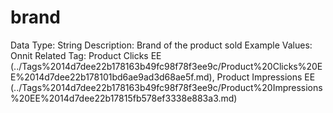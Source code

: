 # brand

Data Type: String
Description: Brand of the product sold
Example Values: Onnit
Related Tag: Product Clicks EE (../Tags%2014d7dee22b178163b49fc98f78f3ee9c/Product%20Clicks%20EE%2014d7dee22b178101bd6ae9ad3d68ae5f.md), Product Impressions EE (../Tags%2014d7dee22b178163b49fc98f78f3ee9c/Product%20Impressions%20EE%2014d7dee22b17815fb578ef3338e883a3.md)